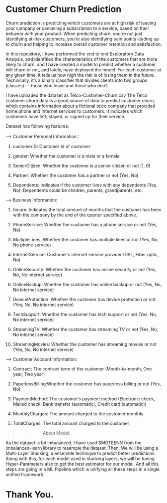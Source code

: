# Customer Churn Prediction

Churn prediction is predicting which customers are at high risk of leaving your company or canceling a subscription to a service, based on their behavior with your product. When predicting churn, you're not just identifying at-risk customers, you’re also identifying pain points leading up to churn and helping to increase overall customer retention and satisfaction.

In this repository, I have performed the end to end Exploratory Data Analysis, and idenfitied the characteristics of the customers that are more likely to churn, and I have created a model to predict whether a customer will churn or not, and lately, have deployed the model. For each customer at any given time, it tells us how high the risk is of losing them in the future. Technically, it’s a binary classifier that divides clients into two groups (classes) — those who leave and those who don’t.

I have uploaded the dataset as Telco-Customer-Churn.csv
The Telco customer churn data is a good source of data to predict customer churn, which contains information about a fictional telco company that provided home phone and Internet services to customers. It indicates which customers have left, stayed, or signed up for their service.

Dataset has following features: 

--> Customer Personal Information：

1. customerID: Customer Id of customer

2. gender: Whether the customer is a male or a female

3. SeniorCitizen: Whether the customer is a senior citizen or not (1, 0)

4. Partner: Whether the customer has a partner or not (Yes, No)

5. Dependents: Indicates if the customer lives with any dependents (Yes, No). Dependents could be children, parents, grandparents, etc.


--> Business Information:

1. tenure: Indicates the total amount of months that the customer has been with the company by the end of the quarter specified above.

2. PhoneService: Whether the customer has a phone service or not (Yes, No)

3. MultipleLines: Whether the customer has multiple lines or not (Yes, No, No phone service)

4. InternetService: Customer’s internet service provider (DSL, Fiber optic, No)

5. OnlineSecurity: Whether the customer has online security or not (Yes, No, No internet service)

6. OnlineBackup: Whether the customer has online backup or not (Yes, No, No internet service)

7. DeviceProtection: Whether the customer has device protection or not (Yes, No, No internet service)

8. TechSupport: Whether the customer has tech support or not (Yes, No, No internet service)

9. StreamingTV: Whether the customer has streaming TV or not (Yes, No, No internet service)

10. StreamingMovies: Whether the customer has streaming movies or not (Yes, No, No internet service)


--> Customer Account Information:

1. Contract: The contract term of the customer (Month-to-month, One year, Two year)

2. PaperlessBilling:Whether the customer has paperless billing or not (Yes, No)

3. PaymentMethod: The customer’s payment method (Electronic check, Mailed check, Bank transfer (automatic), Credit card (automatic))

4. MonthlyCharges: The amount charged to the customer monthly

5. TotalCharges: The total amount charged to the customer



>>> About Model:

As the dataset is bit imbalanced, I have used SMOTEENN from the imbalanced-learn library to resample the dataset. Then, We will be using a Multi-Layer Stacking, a ensemble technique to predict better predictions. Along with this, for each model used in stacking layers, we will be tuning Hyper-Parameters also to get the best estimator for our model. And all this steps are going in a ML Pipeline which is unifying all these steps in a single unified framework.

# Thank You.
